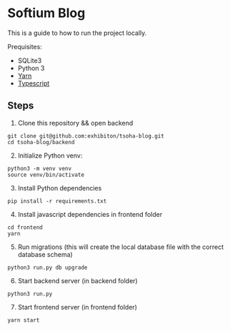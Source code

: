 # Softium Blog

This is a guide to how to run the project locally.

Prequisites:

- SQLite3
- Python 3
- [Yarn](https://yarnpkg.com/lang/en/docs/install/#mac-stable)
- [Typescript](https://www.typescriptlang.org/#download-links)

## Steps

1. Clone this repository && open backend
```
git clone git@github.com:exhibiton/tsoha-blog.git
cd tsoha-blog/backend
```
2. Initialize Python venv:
```
python3 -m venv venv
source venv/bin/activate
```
3. Install Python dependencies 
``` 
pip install -r requirements.txt
```
4. Install javascript dependencies in frontend folder
```
cd frontend
yarn
```
5. Run migrations (this will create the local database file with the correct database schema)
```
python3 run.py db upgrade
```
6. Start backend server (in backend folder)
```
python3 run.py
```
7. Start frontend server (in frontend folder)
```
yarn start
```